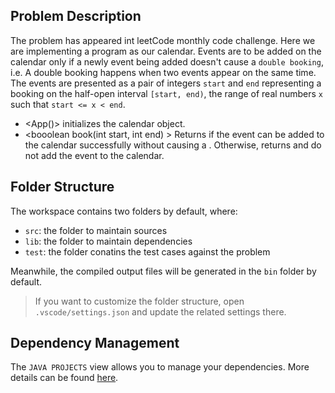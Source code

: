 ## Problem Description

The problem has appeared int leetCode monthly code challenge. Here we are implementing a program as our calendar. Events are to be added on the calendar only if a newly event being added doesn't cause a `double booking`, i.e. A double booking happens when two events appear on the same time.
The events are presented as a pair of integers `start` and `end` representing a booking on the half-open interval `[start, end)`, the range of real numbers `x` such that `start <= x < end`.

- <App()> initializes the calendar object.
- <booolean book(int start, int end) > Returns <true> if the event can be added to the calendar successfully without causing a <double booking>. Otherwise, returns <false> and do not add the event to the calendar.

## Folder Structure

The workspace contains two folders by default, where:

- `src`: the folder to maintain sources
- `lib`: the folder to maintain dependencies
- `test`: the folder conatins the test cases against the problem

Meanwhile, the compiled output files will be generated in the `bin` folder by default.

> If you want to customize the folder structure, open `.vscode/settings.json` and update the related settings there.

## Dependency Management

The `JAVA PROJECTS` view allows you to manage your dependencies. More details can be found [here](https://github.com/microsoft/vscode-java-dependency#manage-dependencies).
